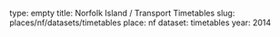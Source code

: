 type: empty
title: Norfolk Island / Transport Timetables
slug: places/nf/datasets/timetables
place: nf
dataset: timetables
year: 2014
